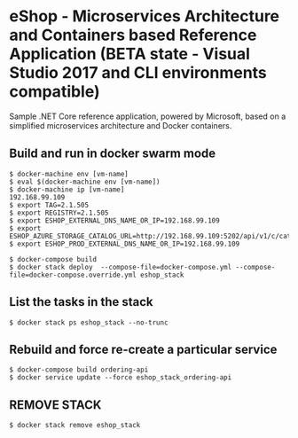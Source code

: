 # eShop - Microservices Architecture and Containers based Reference Application (**BETA state** - Visual Studio 2017 and CLI environments compatible)
Sample .NET Core reference application, powered by Microsoft, based on a simplified microservices architecture and Docker containers.

## Build and run in docker swarm mode
```
$ docker-machine env [vm-name]
$ eval $(docker-machine env [vm-name])
$ docker-machine ip [vm-name]
192.168.99.109
$ export TAG=2.1.505
$ export REGISTRY=2.1.505
$ export ESHOP_EXTERNAL_DNS_NAME_OR_IP=192.168.99.109
$ export ESHOP_AZURE_STORAGE_CATALOG_URL=http://192.168.99.109:5202/api/v1/c/catalog/items/[0]/pic/
$ export ESHOP_PROD_EXTERNAL_DNS_NAME_OR_IP=192.168.99.109

$ docker-compose build
$ docker stack deploy  --compose-file=docker-compose.yml --compose-file=docker-compose.override.yml eshop_stack
```

## List the tasks in the stack
```
$ docker stack ps eshop_stack --no-trunc
```

## Rebuild and force re-create a particular service
```
$ docker-compose build ordering-api
$ docker service update --force eshop_stack_ordering-api
```

## REMOVE STACK
```
$ docker stack remove eshop_stack
```

